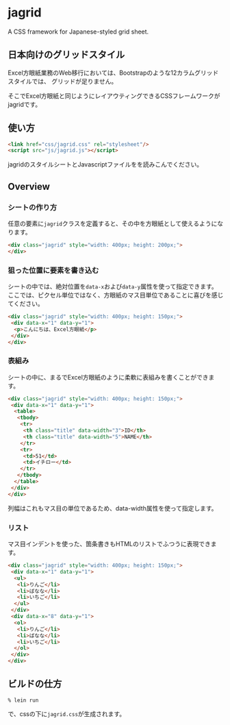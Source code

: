 jagrid
=======

A CSS framework for Japanese-styled grid sheet.

## 日本向けのグリッドスタイル

Excel方眼紙業務のWeb移行においては、Bootstrapのような12カラムグリッドスタイルでは、
グリッドが足りません。

そこでExcel方眼紙と同じようにレイアウティングできるCSSフレームワークがjagridです。

## 使い方

```html
<link href="css/jagrid.css" rel="stylesheet"/>
<script src="js/jagrid.js"></script>
```

jagridのスタイルシートとJavascriptファイルをを読みこんでください。

## Overview

### シートの作り方

任意の要素に`jagrid`クラスを定義すると、その中を方眼紙として使えるようになります。

```html
<div class="jagrid" style="width: 400px; height: 200px;">
</div>
```

### 狙った位置に要素を書き込む

シートの中では、絶対位置を`data-x`および`data-y`属性を使って指定できます。
ここでは、ピクセル単位ではなく、方眼紙のマス目単位であることに喜びを感じてください。

```html
<div class="jagrid" style="width: 400px; height: 150px;">
 <div data-x="1" data-y="1">
  <p>こんにちは、Excel方眼紙</p>
 </div>
</div>
```

### 表組み

シートの中に、まるでExcel方眼紙のように柔軟に表組みを書くことができます。

```html
<div class="jagrid" style="width: 400px; height: 150px;">
 <div data-x="1" data-y="1">
  <table>
   <tbody>
    <tr>
     <th class="title" data-width="3">ID</th>
     <th class="title" data-width="5">NAME</th>
    </tr>
    <tr>
     <td>51</td>
     <td>イチロー</td>
    </tr>
   </tbody>
  </table>
 </div>
</div>
```

列幅はこれもマス目の単位であるため、data-width属性を使って指定します。

### リスト

マス目インデントを使った、箇条書きもHTMLのリストでふつうに表現できます。

```html
<div class="jagrid" style="width: 400px; height: 150px;">
 <div data-x="1" data-y="1">
  <ul>
   <li>りんご</li>
   <li>ばなな</li>
   <li>いちご</li>
  </ul>
 </div>
 <div data-x="8" data-y="1">
  <ol>
   <li>りんご</li>
   <li>ばなな</li>
   <li>いちご</li>
  </ol>
 </div>
</div>
```

## ビルドの仕方

```
% lein run
```

で、cssの下に`jagrid.css`が生成されます。
